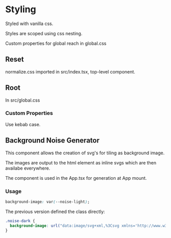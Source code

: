 # Styling

Styled with vanilla css.

Styles are scoped using css nesting.

Custom properties for global reach in global.css

## Reset

normalize.css imported in src/index.tsx, top-level component.

## Root

In src/global.css

### Custom Properties

Use kebab case.

## Background Noise Generator

This component allows the creation of svg's for tiling as background image.

The images are output to the html element as inline svgs which are then availabe everywhere.

The component is used in the App.tsx for generation at App mount.

### Usage

```css
background-image: var(--noise-light);
```

The previous version defined the class directly:

```css
.noise-dark {
  background-image: url("data:image/svg+xml,%3Csvg xmlns='http://www.w3.org/2000/svg' xmlns:xlink='http://www.w3.org/1999/xlink' width='500' height='500'%3E%3Cfilter id='n'%3E%3CfeTurbulence type='fractalNoise' baseFrequency='.7' numOctaves='10' stitchTiles='stitch'/%3E%3C/filter%3E%3Crect width='500' height='500' fill='%2332312e'/%3E%3Crect width='500' height='500' filter='url(%23n)' opacity='0.4'/%3E%3C/svg%3E");
} 
```